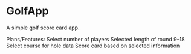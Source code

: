 # GolfApp
A simple golf score card app.

Plans/Features:
Select number of players
Selected length of round 9-18
Select course for hole data
Score card based on selected information
